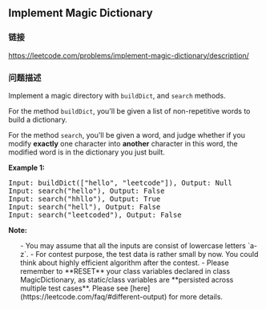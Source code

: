 ## Implement Magic Dictionary  
### 链接  
https://leetcode.com/problems/implement-magic-dictionary/description/  
### 问题描述

Implement a magic directory with `buildDict`, and `search` methods.



For the method `buildDict`, you'll be given a list of non-repetitive words to build a dictionary.



For the method `search`, you'll be given a word, and judge whether if you modify **exactly** one character into **another** character in this word, the modified word is in the dictionary you just built.


**Example 1:**<br />
<pre>
Input: buildDict(["hello", "leetcode"]), Output: Null
Input: search("hello"), Output: False
Input: search("hhllo"), Output: True
Input: search("hell"), Output: False
Input: search("leetcoded"), Output: False
</pre>


**Note:**<br>
<ol>
- You may assume that all the inputs are consist of lowercase letters `a-z`.
- For contest purpose, the test data is rather small by now. You could think about highly efficient algorithm after the contest.
- Please remember to **RESET** your class variables declared in class MagicDictionary, as static/class variables are **persisted across multiple test cases**. Please see [here](https://leetcode.com/faq/#different-output) for more details.
</ol>

